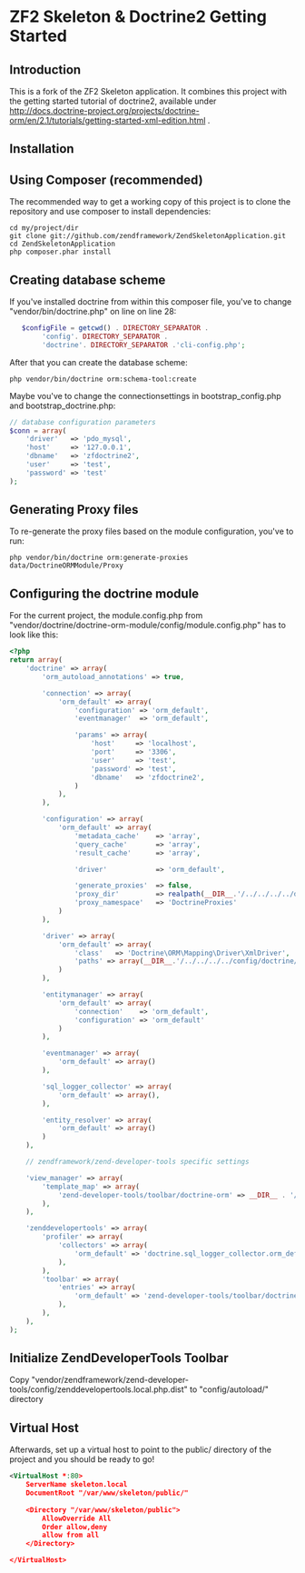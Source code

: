 ZF2 Skeleton & Doctrine2 Getting Started
=======================

Introduction
------------
This is a fork of the ZF2 Skeleton application.
It combines this project with the getting started tutorial of doctrine2, available under http://docs.doctrine-project.org/projects/doctrine-orm/en/2.1/tutorials/getting-started-xml-edition.html .



Installation
------------

Using Composer (recommended)
----------------------------
The recommended way to get a working copy of this project is to clone the repository
and use composer to install dependencies:

    cd my/project/dir
    git clone git://github.com/zendframework/ZendSkeletonApplication.git
    cd ZendSkeletonApplication
    php composer.phar install

Creating database scheme
------------------------
If you've installed doctrine from within this composer file, you've to change "vendor/bin/doctrine.php" on line on line 28:
```php
   $configFile = getcwd() . DIRECTORY_SEPARATOR . 
   		'config'. DIRECTORY_SEPARATOR .
   		'doctrine'. DIRECTORY_SEPARATOR .'cli-config.php';
```
After that you can create the database scheme:

    php vendor/bin/doctrine orm:schema-tool:create

Maybe vou've to change the connectionsettings in bootstrap_config.php and bootstrap_doctrine.php:
```php
// database configuration parameters
$conn = array(
    'driver'   => 'pdo_mysql',
    'host'     => '127.0.0.1',
    'dbname'   => 'zfdoctrine2',
    'user'     => 'test',
    'password' => 'test'
);
```

Generating Proxy files
----------------------
To re-generate the proxy files based on the module configuration, you've to run:

    php vendor/bin/doctrine orm:generate-proxies data/DoctrineORMModule/Proxy

Configuring the doctrine module
-------------------------------
For the current project, the module.config.php from "vendor/doctrine/doctrine-orm-module/config/module.config.php" has to look like this:

```php
<?php
return array(
    'doctrine' => array(
        'orm_autoload_annotations' => true,

        'connection' => array(
            'orm_default' => array(
                'configuration' => 'orm_default',
                'eventmanager'  => 'orm_default',

                'params' => array(
                    'host'     => 'localhost',
                    'port'     => '3306',
                    'user'     => 'test',
                    'password' => 'test',
                    'dbname'   => 'zfdoctrine2',
                )
            ),
        ),

        'configuration' => array(
            'orm_default' => array(
                'metadata_cache'    => 'array',
                'query_cache'       => 'array',
                'result_cache'      => 'array',

                'driver'            => 'orm_default',

                'generate_proxies'  => false,
                'proxy_dir'         => realpath(__DIR__.'/../../../../data/DoctrineORMModule/Proxy'),
                'proxy_namespace'   => 'DoctrineProxies'
            )
        ),

        'driver' => array(
            'orm_default' => array(
                'class'   => 'Doctrine\ORM\Mapping\Driver\XmlDriver',
                'paths' => array(__DIR__.'/../../../../config/doctrine/xml')
            )
        ),

        'entitymanager' => array(
            'orm_default' => array(
                'connection'    => 'orm_default',
                'configuration' => 'orm_default'
            )
        ),

        'eventmanager' => array(
            'orm_default' => array()
        ),

        'sql_logger_collector' => array(
            'orm_default' => array(),
        ),

        'entity_resolver' => array(
            'orm_default' => array()
        )
    ),

    // zendframework/zend-developer-tools specific settings

    'view_manager' => array(
        'template_map' => array(
            'zend-developer-tools/toolbar/doctrine-orm' => __DIR__ . '/../view/zend-developer-tools/toolbar/doctrine-orm.phtml',
        ),
    ),

    'zenddevelopertools' => array(
        'profiler' => array(
            'collectors' => array(
                'orm_default' => 'doctrine.sql_logger_collector.orm_default',
            ),
        ),
        'toolbar' => array(
            'entries' => array(
                'orm_default' => 'zend-developer-tools/toolbar/doctrine-orm',
            ),
        ),
    ),
);

```

Initialize ZendDeveloperTools Toolbar
-------------------------------------
Copy "vendor/zendframework/zend-developer-tools/config/zenddevelopertools.local.php.dist" to "config/autoload/" directory

Virtual Host
------------
Afterwards, set up a virtual host to point to the public/ directory of the
project and you should be ready to go!
```xml
<VirtualHost *:80>
	ServerName skeleton.local
	DocumentRoot "/var/www/skeleton/public/"
	
	<Directory "/var/www/skeleton/public">
		AllowOverride All
		Order allow,deny
		allow from all
	</Directory>

</VirtualHost>
```
